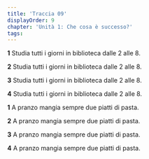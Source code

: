 ```yaml
---
title: 'Traccia 09'
displayOrder: 9
chapter: 'Unità 1: Che cosa è successo?'
tags:
---
```


**1** Studia tutti i giorni in biblioteca dalle 2 alle 8.

**2** Studia tutti i giorni in biblioteca dalle 2 alle 8.

**3** Studia tutti i giorni in biblioteca dalle 2 alle 8.

**4** Studia tutti i giorni in biblioteca dalle 2 alle 8.

**1** A pranzo mangia sempre due piatti di pasta.

**2** A pranzo mangia sempre due piatti di pasta.

**3** A pranzo mangia sempre due piatti di pasta.

**4** A pranzo mangia sempre due piatti di pasta.
